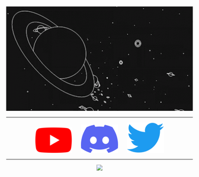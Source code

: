 <p align="center">
  <img src="assets/dark.gif" width="1000">
</p>

----------
  
<p align="center">
  <a href="https://youtube.com/landee" target="_blank"><img src='assets/youtube.png'></a>
  <a href="https://discord.gg/GGyRPye" target="_blank"><img src='assets/discord.png'></a>
  <a href="https://twitter.com/lande_int" target="_blank"><img src='assets/twitter.png'></a>

  <style>
  a {
    padding: 10px;
    border-radius: 50%;
    border: 0px solid transparent;
    transition: .3s
  }

  a:hover {
    width: 100px;
    height: 100px;
    border: 1px solid white;
  }
</style>
</p>

----------
  
<p align="center">
 <img src="https://github-readme-stats.vercel.app/api/top-langs/?username=Laande&theme=dark">
</p>
